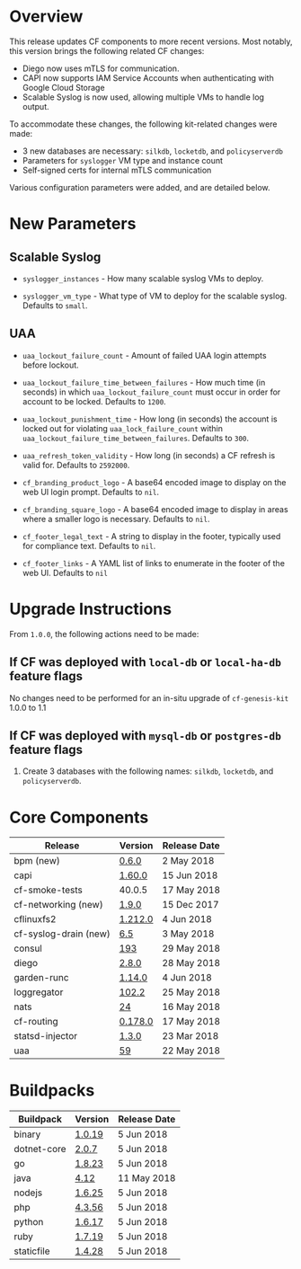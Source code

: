 
# Overview
This release updates CF components to more recent versions. Most
notably, this version brings the following related CF changes:
* Diego now uses mTLS for communication.
* CAPI now supports IAM Service Accounts when authenticating with
  Google Cloud Storage
* Scalable Syslog is now used, allowing multiple VMs to handle log
  output.


To accommodate these changes, the following kit-related changes were
made:
* 3 new databases are necessary: `silkdb`, `locketdb`, and 
  `policyserverdb`
* Parameters for `syslogger` VM type and instance count
* Self-signed certs for internal mTLS communication 


Various configuration parameters were added, and are detailed below.

# New Parameters

## Scalable Syslog

  - `syslogger_instances` - How many scalable syslog VMs to deploy.

  - `syslogger_vm_type` - What type of VM to deploy for the scalable
    syslog. Defaults to `small`.

## UAA

  - `uaa_lockout_failure_count` - Amount of failed UAA login attempts
    before lockout.

  - `uaa_lockout_failure_time_between_failures` - How much time
    (in seconds) in which `uaa_lockout_failure_count` must occur in 
    order for account to be locked. Defaults to `1200`.
  
  - `uaa_lockout_punishment_time` - How long (in seconds) the account
    is locked out for violating `uaa_lock_failure_count` within 
    `uaa_lockout_failure_time_between_failures`. Defaults to `300`.

  - `uaa_refresh_token_validity` - How long (in seconds) a CF refresh
    is valid for. Defaults to `2592000`.

  - `cf_branding_product_logo` - A base64 encoded image to display on
    the web UI login prompt. Defaults to `nil`.

  - `cf_branding_square_logo` - A base64 encoded image to display
    in areas where a smaller logo is necessary. Defaults to `nil`.

  - `cf_footer_legal_text` - A string to display in the footer,
    typically used for compliance text. Defaults to `nil`.

  - `cf_footer_links` - A YAML list of links to enumerate in the footer
    of the web UI. Defaults to `nil`

# Upgrade Instructions

From `1.0.0`, the following actions need to be made:

## If CF was deployed with `local-db` or `local-ha-db` feature flags

No changes need to be performed for an in-situ upgrade of 
`cf-genesis-kit` 1.0.0 to 1.1

## If CF was deployed with `mysql-db` or `postgres-db` feature flags

1. Create 3 databases with the following names: `silkdb`, `locketdb`, and 
  `policyserverdb`.



# Core Components

| Release | Version | Release Date |
| --------- | ------- | ------------ |
bpm (new) | [0.6.0](https://github.com/cloudfoundry-incubator/bpm-release/releases/tag/v0.6.0) | 2 May 2018
capi | [1.60.0](https://github.com/cloudfoundry/capi-release/releases/tag/1.60.0) | 15 Jun 2018
cf-smoke-tests | 40.0.5 | 17 May 2018
cf-networking (new) | [1.9.0](https://github.com/cloudfoundry/cf-networking-release/releases/tag/v1.9.0) | 15 Dec 2017
cflinuxfs2 | [1.212.0](https://github.com/cloudfoundry/cflinuxfs2-release/releases/tag/v1.212.0) | 4 Jun 2018
cf-syslog-drain (new) | [6.5](https://github.com/cloudfoundry/cf-syslog-drain-release/releases/tag/v6.5) | 3 May 2018
consul | [193](https://github.com/cloudfoundry-incubator/consul-release/releases/tag/v193) | 29 May 2018
diego | [2.8.0](https://github.com/cloudfoundry/diego-release/releases/tag/v2.8.0) | 28 May 2018
garden-runc | [1.14.0](https://github.com/cloudfoundry/garden-runc-release/releases/tag/v1.14.0) | 4 Jun 2018
loggregator | [102.2](https://github.com/cloudfoundry/loggregator-release/releases/tag/v102.2) | 25 May 2018
nats | [24](https://github.com/cloudfoundry/nats-release/releases/tag/v24) | 16 May 2018 
cf-routing | [0.178.0](https://github.com/cloudfoundry/routing-release/releases/tag/0.178.0) | 17 May 2018
statsd-injector | [1.3.0](https://github.com/cloudfoundry/statsd-injector-release/releases/tag/v1.3.0) | 23 Mar 2018
uaa | [59](https://github.com/cloudfoundry/uaa-release/releases/tag/v59) | 22 May 2018


# Buildpacks

| Buildpack | Version | Release Date |
| --------- | ------- | ------------ |
binary | [1.0.19](https://github.com/cloudfoundry/binary-buildpack/releases/tag/v1.0.19) | 5 Jun 2018
dotnet-core | [2.0.7](https://github.com/cloudfoundry/dotnet-core-buildpack/releases/tag/v2.0.7) | 5 Jun 2018
go | [1.8.23](https://github.com/cloudfoundry/go-buildpack/releases/tag/v1.8.23) | 5 Jun 2018
java | [4.12](https://github.com/cloudfoundry/java-buildpack/releases/tag/v4.12) | 11 May 2018
nodejs | [1.6.25](https://github.com/cloudfoundry/nodejs-buildpack/releases/tag/v1.6.25) | 5 Jun 2018
php | [4.3.56](https://github.com/cloudfoundry/php-buildpack/releases/tag/v4.3.56) | 5 Jun 2018
python | [1.6.17](https://github.com/cloudfoundry/python-buildpack/releases/tag/v1.6.17) | 5 Jun 2018
ruby | [1.7.19](https://github.com/cloudfoundry/ruby-buildpack/releases/tag/v1.7.19) | 5 Jun 2018
staticfile | [1.4.28](https://github.com/cloudfoundry/staticfile-buildpack/releases/tag/v1.4.28) | 5 Jun 2018